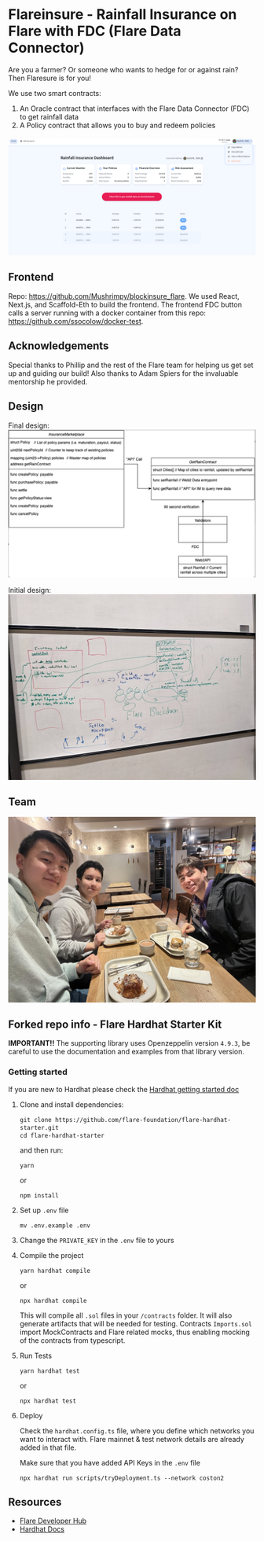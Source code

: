 # Flareinsure - Rainfall Insurance on Flare with FDC (Flare Data Connector)

Are you a farmer? Or someone who wants to hedge for or against rain? Then Flaresure is for you!

We use two smart contracts:

1. An Oracle contract that interfaces with the Flare Data Connector (FDC) to get rainfall data
2. A Policy contract that allows you to buy and redeem policies

![Example screenshot](screenshot.png)

## Frontend
Repo: https://github.com/Mushrimpy/blockinsure_flare. We used React, Next.js, and Scaffold-Eth to build the frontend. The frontend FDC button calls a server running with a docker container from this repo: https://github.com/ssocolow/docker-test.

## Acknowledgements
Special thanks to Phillip and the rest of the Flare team for helping us get set up and guiding our build! Also thanks to Adam Spiers for the invaluable mentorship he provided.


## Design
Final design:
![System design](scheme.png)

Initial design:
![System design whiteboard](whiteboard.jpg)

## Team
![Team](breakfast.jpg)

## Forked repo info - Flare Hardhat Starter Kit

**IMPORTANT!!**
The supporting library uses Openzeppelin version `4.9.3`, be careful to use the documentation and examples from that library version.

### Getting started

If you are new to Hardhat please check the [Hardhat getting started doc](https://hardhat.org/hardhat-runner/docs/getting-started#overview)

1. Clone and install dependencies:

   ```console
   git clone https://github.com/flare-foundation/flare-hardhat-starter.git
   cd flare-hardhat-starter
   ```

   and then run:

   ```console
   yarn
   ```

   or

   ```console
   npm install
   ```

2. Set up `.env` file

   ```console
   mv .env.example .env
   ```

3. Change the `PRIVATE_KEY` in the `.env` file to yours

4. Compile the project

    ```console
    yarn hardhat compile
    ```

    or

    ```console
    npx hardhat compile
    ```

    This will compile all `.sol` files in your `/contracts` folder. It will also generate artifacts that will be needed for testing. Contracts `Imports.sol` import MockContracts and Flare related mocks, thus enabling mocking of the contracts from typescript.

5. Run Tests

    ```console
    yarn hardhat test
    ```

    or

    ```console
    npx hardhat test
    ```

6. Deploy

    Check the `hardhat.config.ts` file, where you define which networks you want to interact with. Flare mainnet & test network details are already added in that file.

    Make sure that you have added API Keys in the `.env` file

   ```console
   npx hardhat run scripts/tryDeployment.ts --network coston2
   ```

## Resources

- [Flare Developer Hub](https://dev.flare.network/)
- [Hardhat Docs](https://hardhat.org/docs)

